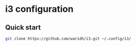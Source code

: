 # i3 configuration

## Quick start

```sh
git clone https://github.com/waridh/i3.git ~/.config/i3/
```
